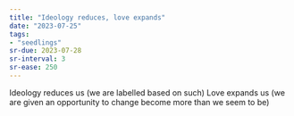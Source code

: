 ```yaml
---
title: "Ideology reduces, love expands"
date: "2023-07-25"
tags:
- "seedlings"
sr-due: 2023-07-28
sr-interval: 3
sr-ease: 250
---
```


Ideology reduces us (we are labelled based on such)
Love expands us (we are given an opportunity to change become more than we seem to be)